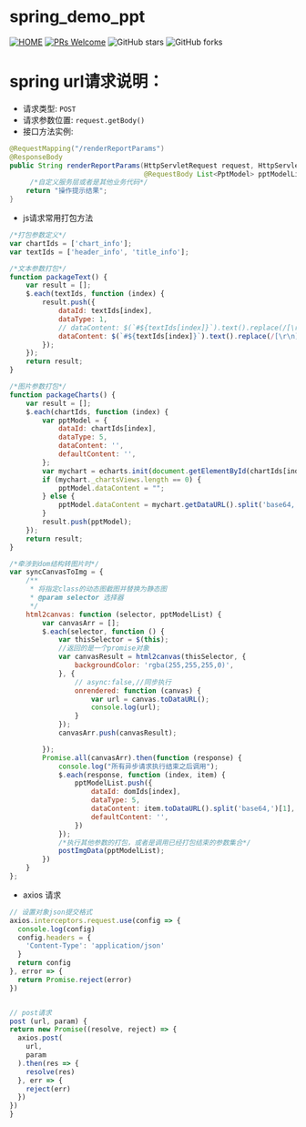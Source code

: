 # spring_demo_ppt

[![HOME](https://img.shields.io/badge/HOME-dream__on__sakura__rain-brightgreen)](https://github.com/licunzhi/spring_demo_ppt)
[![PRs Welcome](https://img.shields.io/badge/PRs-welcome-brightgreen.svg)](https://github.com/licunzhi/spring_demo_ppt/pulls)
![GitHub stars](https://img.shields.io/github/stars/licunzhi/spring_demo_ppt.svg?style=social)
![GitHub forks](https://img.shields.io/github/forks/licunzhi/spring_demo_ppt.svg?style=social)

# spring url请求说明：
- 请求类型: `POST`
- 请求参数位置: `request.getBody()`
- 接口方法实例:
```java
@RequestMapping("/renderReportParams")
@ResponseBody
public String renderReportParams(HttpServletRequest request, HttpServletResponse response,
                                 @RequestBody List<PptModel> pptModelList) {
     /*自定义服务层或者是其他业务代码*/
    return "操作提示结果";
}
```
- js请求常用打包方法
```javascript
/*打包参数定义*/
var chartIds = ['chart_info'];
var textIds = ['header_info', 'title_info'];

/*文本参数打包*/
function packageText() {
    var result = [];
    $.each(textIds, function (index) {
        result.push({
            dataId: textIds[index],
            dataType: 1,
            // dataContent: $(`#${textIds[index]}`).text().replace(/[\r\n]/g, "").replace(/\ +/g, "").trim()
            dataContent: $(`#${textIds[index]}`).text().replace(/[\r\n]/g, "")
        });
    });
    return result;
}

/*图片参数打包*/
function packageCharts() {
    var result = [];
    $.each(chartIds, function (index) {
        var pptModel = {
            dataId: chartIds[index],
            dataType: 5,
            dataContent: '',
            defaultContent: '',
        };
        var mychart = echarts.init(document.getElementById(chartIds[index]));
        if (mychart._chartsViews.length == 0) {
            pptModel.dataContent = "";
        } else {
            pptModel.dataContent = mychart.getDataURL().split('base64,')[1];
        }
        result.push(pptModel);
    });
    return result;
}

/*牵涉到dom结构转图片时*/
var syncCanvasToImg = {
    /**
     * 将指定class的动态图截图并替换为静态图
     * @param selector 选择器
     */
    html2canvas: function (selector, pptModelList) {
        var canvasArr = [];
        $.each(selector, function () {
            var thisSelector = $(this);
            //返回的是一个promise对象
            var canvasResult = html2canvas(thisSelector, {
                backgroundColor: 'rgba(255,255,255,0)',
            }, {
                // async:false,//同步执行
                onrendered: function (canvas) {
                    var url = canvas.toDataURL();
                    console.log(url);
                }
            });
            canvasArr.push(canvasResult);

        });
        Promise.all(canvasArr).then(function (response) {
            console.log("所有异步请求执行结束之后调用");
            $.each(response, function (index, item) {
                pptModelList.push({
                    dataId: domIds[index],
                    dataType: 5,
                    dataContent: item.toDataURL().split('base64,')[1],
                    defaultContent: '',
                })
            });
            /*执行其他参数的打包，或者是调用已经打包结束的参数集合*/
            postImgData(pptModelList);
        })
    }
};
```
- axios 请求
```javascript
// 设置对象json提交格式
axios.interceptors.request.use(config => {
  console.log(config)
  config.headers = {
    'Content-Type': 'application/json'
  }
  return config
}, error => {
  return Promise.reject(error)
})


// post请求
post (url, param) {
return new Promise((resolve, reject) => {
  axios.post(
    url,
    param
  ).then(res => {
    resolve(res)
  }, err => {
    reject(err)
  })
})
}
```

